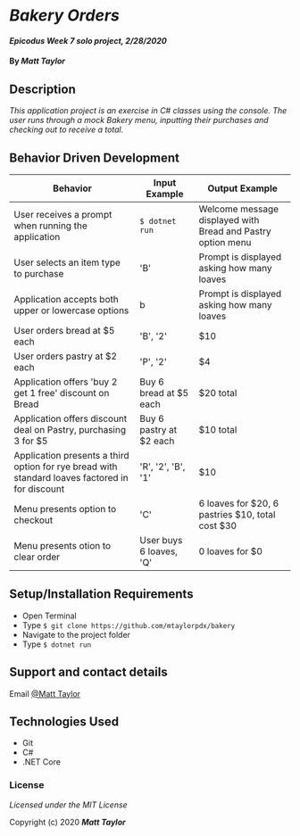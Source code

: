 # _Bakery Orders_

#### _Epicodus Week 7 solo project, 2/28/2020_

#### By _Matt Taylor_

## Description

_This application project is an exercise in C# classes using the console. The user runs through a mock Bakery menu, inputting their purchases and checking out to receive a total._

## Behavior Driven Development
| Behavior | Input Example | Output Example |
|----|----|-----|
| User receives a prompt when running the application | ``$ dotnet run`` | Welcome message displayed with Bread and Pastry option menu |
| User selects an item type to purchase | 'B' | Prompt is displayed asking how many loaves |
| Application accepts both upper or lowercase options | b | Prompt is displayed asking how many loaves |
| User orders bread at $5 each | 'B', '2' | $10 |
| User orders pastry at $2 each | 'P', '2' | $4 |
| Application offers 'buy 2 get 1 free' discount on Bread | Buy 6  bread at $5 each | $20 total |
| Application offers discount deal on Pastry, purchasing 3 for $5 | Buy 6 pastry at $2 each | $10 total |
| Application presents a third option for rye bread with standard loaves factored in for discount | 'R', '2', 'B', '1'  | $10 |
| Menu presents option to checkout | 'C' | 6 loaves for $20, 6 pastries $10, total cost $30|
| Menu presents otion to clear order | User buys 6 loaves, 'Q' | 0 loaves for $0 |


## Setup/Installation Requirements

* Open Terminal
* Type ``$ git clone https://github.com/mtaylorpdx/bakery``
* Navigate to the project folder
* Type ``$ dotnet run``

## Support and contact details

Email [@Matt Taylor](mailto:me@email.com)

## Technologies Used

* Git
* C#
* .NET Core

### License

*Licensed under the MIT License*

Copyright (c) 2020 **_Matt Taylor_**